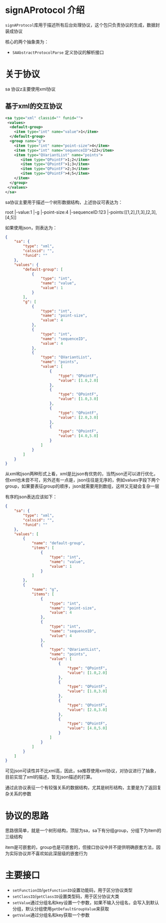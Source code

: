 # signAProtocol 介绍

`signAProtocol`库用于描述所有后台处理协议，这个包只负责协议的生成，数据封装成协议

核心的两个抽象类为：

- `SAAbstractProtocolParse` 定义协议的解析接口


# 关于协议

sa 协议z主要使用xml协议

## 基于xml的交互协议

```xml
<sa type="xml" classid="" funid="">
 <values>
  <default-group>
    <item type="int" name="value">1</item>
  </default-group>
  <group name="g">
    <item type="int" name="point-size">4</item>
    <item type="int" name="sequenceID">123</item>
    <item type="QVariantList" name="points">
       <item type="QPointF">1;2</item>
       <item type="QPointF">1;3</item>
       <item type="QPointF">2;3</item>
       <item type="QPointF">4;5</item>
    </item>
  </group>
 </values>
</sa>
```

sa协议主要用于描述一个树形数据结构，上述协议可表达为：

root
  |-value:1
  |-g
    |-point-size:4
    |-sequenceID:123
    |-points:[[1,2],[1,3],[2,3],[4,5]]

如果使用json，则表达为：
```json
{
    "sa": {
        "type": "xml",
        "calssid": "",
        "funid": ""
    },
    "values": {
        "default-group": [
            {
                "type": "int",
                "name": "value",
                "value": 1
            }
        ],
        "g": [
            {
                "type": "int",
                "name": "point-size",
                "value": 4
            },
            {
                "type": "int",
                "name": "sequenceID",
                "value": 4
            },
            {
                "type": "QVariantList",
                "name": "points",
                "value": [
                    {
                        "type": "QPointF",
                        "value": [1.0,2.0]
                    },
                    {
                        "type": "QPointF",
                        "value": [1.0,3.0]
                    },
                    {
                        "type": "QPointF",
                        "value": [2.0,3.0]
                    },
                    {
                        "type": "QPointF",
                        "value": [4.0,5.0]
                    }
                ]
            }
        ]
    }
}
```

从xml和json两种形式上看，xml是比json有优势的，当然json还可以进行优化，但xml也未尝不可，另外还有一点是，json往往是无序的，例如values字段下两个group，如果要表征group的顺序，json就需要用到数组，这样又无疑会复杂一层

有序的json表达应该如下：
```json
{
    "sa": {
        "type": "xml",
        "calssid": "",
        "funid": ""
    },
    "values": [
        {
            "name": "default-group",
            "items": [
                {
                    "type": "int",
                    "name": "value",
                    "value": 1
                }
            ]
        },
        {
            "name": "g",
            "items": [
                {
                    "type": "int",
                    "name": "point-size",
                    "value": 4
                },
                {
                    "type": "int",
                    "name": "sequenceID",
                    "value": 4
                },
                {
                    "type": "QVariantList",
                    "name": "points",
                    "value": [
                        {
                            "type": "QPointF",
                            "value": [1.0,2.0]
                        },
                        {
                            "type": "QPointF",
                            "value": [1.0,3.0]
                        },
                        {
                            "type": "QPointF",
                            "value": [2.0,3.0]
                        },
                        {
                            "type": "QPointF",
                            "value": [4.0,5.0]
                        }
                    ]
                }
            ]
        }
    ]
}
```

可见json可读性并不比xml高，因此，sa推荐使用xml协议，对协议进行了抽象，目前实现了xml的描述，暂无json描述的打算。

通过此协议表征一个有较强关系的数据结构，尤其是树形结构，主要是为了返回复杂关系的参数

# 协议的思路

思路很简单，就是一个树形结构，顶层为sa，sa下有分组group，分组下为item的三级结构

item是可嵌套的，group也是可嵌套的，但接口协议中并不提供明确嵌套方法，因为实际协议并不喜欢如此深层级的嵌套行为

# 主要接口

- `setFunctionID`/`getFunctionID`设置功能码，用于区分协议类型
- `setClassID`/`getClassID`设置类型码，用于区分协议大类
- `setValue`通过分组名和key设置一个参数，如果不输入分组名，会写入到默认分组，默认分组使用`getDefaultGroupValue`来获取
- `getValue`通过分组名和key获取一个参数

